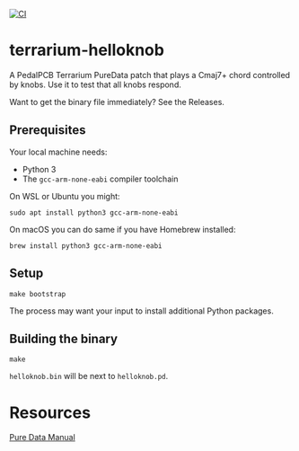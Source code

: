 [![CI](https://github.com/rhaleblian/terrarium-helloknob/actions/workflows/CI.yml/badge.svg)](https://github.com/rhaleblian/terrarium-helloknob/actions/workflows/CI.yml)

# terrarium-helloknob

A PedalPCB Terrarium PureData patch that plays a Cmaj7+ chord
controlled by knobs. Use it to test that all knobs respond.

Want to get the binary file immediately? See the Releases.


## Prerequisites

Your local machine needs:

* Python 3
* The `gcc-arm-none-eabi` compiler toolchain

On WSL or Ubuntu you might:

    sudo apt install python3 gcc-arm-none-eabi

On macOS you can do same if you have Homebrew installed:

    brew install python3 gcc-arm-none-eabi


## Setup

    make bootstrap

The process may want your input to install additional Python
packages.


## Building the binary

    make
    
`helloknob.bin` will be next to `helloknob.pd`.


# Resources

[Pure Data Manual](http://write.flossmanuals.net/pure-data/introduction2/)
